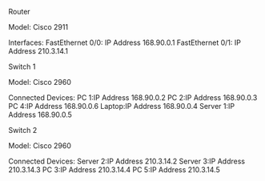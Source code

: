 Router

Model:
Cisco 2911

Interfaces:
FastEthernet 0/0: IP Address 168.90.0.1
FastEthernet 0/1: IP Address 210.3.14.1


Switch 1

Model: 
Cisco 2960

Connected Devices:
PC 1:IP Address 168.90.0.2
PC 2:IP Address 168.90.0.3
PC 4:IP Address 168.90.0.6
Laptop:IP Address 168.90.0.4
Server 1:IP Address 168.90.0.5


Switch 2

Model: 
Cisco 2960

Connected Devices:
Server 2:IP Address 210.3.14.2
Server 3:IP Address 210.3.14.3
PC 3:IP Address 210.3.14.4
PC 5:IP Address 210.3.14.5
